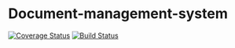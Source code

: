 # Document-management-system

[![Coverage Status](https://coveralls.io/repos/github/andela-johia/document-management-system/badge.svg?branch=staging)](https://coveralls.io/github/andela-johia/document-management-system?branch=staging)
[![Build Status](https://travis-ci.org/andela-johia/document-management-system.svg?branch=staging)](https://travis-ci.org/andela-johia/document-management-system)
